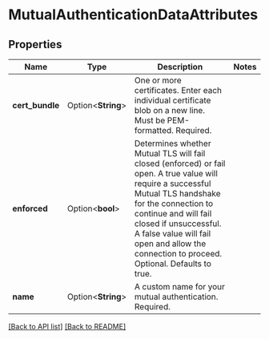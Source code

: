 # MutualAuthenticationDataAttributes

## Properties

Name | Type | Description | Notes
------------ | ------------- | ------------- | -------------
**cert_bundle** | Option<**String**> | One or more certificates. Enter each individual certificate blob on a new line. Must be PEM-formatted. Required. | 
**enforced** | Option<**bool**> | Determines whether Mutual TLS will fail closed (enforced) or fail open. A true value will require a successful Mutual TLS handshake for the connection to continue and will fail closed if unsuccessful. A false value will fail open and allow the connection to proceed. Optional. Defaults to true. | 
**name** | Option<**String**> | A custom name for your mutual authentication. Required. | 

[[Back to API list]](../README.md#documentation-for-api-endpoints) [[Back to README]](../README.md)



